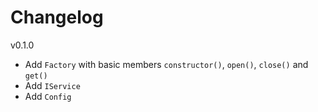 # Changelog

v0.1.0

* Add `Factory` with basic members `constructor()`, `open()`, `close()` and
  `get()`
* Add `IService`
* Add `Config`
